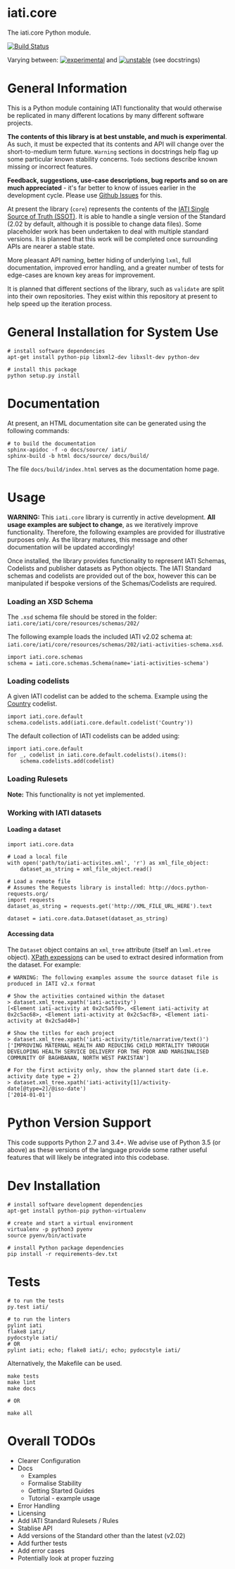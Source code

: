 # iati.core

The iati.core Python module.

[![Build Status](https://travis-ci.com/IATI/iati.core.svg?token=jGz3fUUcXxQNh1U6Jsyp&branch=master)](https://travis-ci.com/IATI/iati.core)

Varying between: [![experimental](http://badges.github.io/stability-badges/dist/experimental.svg)](http://github.com/badges/stability-badges) and [![unstable](http://badges.github.io/stability-badges/dist/unstable.svg)](http://github.com/badges/stability-badges) (see docstrings)

General Information
===================

This is a Python module containing IATI functionality that would otherwise be replicated in many different locations by many different software projects.

**The contents of this library is at best unstable, and much is experimental**. As such, it must be expected that its contents and API will change over the short-to-medium term future. `Warning` sections in docstrings help flag up some particular known stability concerns. `Todo` sections describe known missing or incorrect features.

**Feedback, suggestions, use-case descriptions, bug reports and so on are much appreciated** - it's far better to know of issues earlier in the development cycle. Please use [Github Issues](https://github.com/IATI/iati.core/issues) for this.

At present the library (`core`) represents the contents of the [IATI Single Source of Truth (SSOT)](https://github.com/iati/iati-standard-ssot). It is able to handle a single version of the Standard (2.02 by default, although it is possible to change data files). Some placeholder work has been undertaken to deal with multiple standard versions. It is planned that this work will be completed once surrounding APIs are nearer a stable state.

More pleasant API naming, better hiding of underlying `lxml`, full documentation, improved error handling, and a greater number of tests for edge-cases are known key areas for improvement.

It is planned that different sections of the library, such as `validate` are split into their own repositories. They exist within this repository at present to help speed up the iteration process.


General Installation for System Use
===================================

```
# install software dependencies
apt-get install python-pip libxml2-dev libxslt-dev python-dev

# install this package
python setup.py install
```

Documentation
=============

At present, an HTML documentation site can be generated using the following commands:

```
# to build the documentation
sphinx-apidoc -f -o docs/source/ iati/
sphinx-build -b html docs/source/ docs/build/
```

The file `docs/build/index.html` serves as the documentation home page.


Usage
=====

**WARNING:** This `iati.core` library is currently in active development. **All usage examples are subject to change**, as we iteratively improve functionality.  Therefore, the following examples are provided for illustrative purposes only.  As the library matures, this message and other documentation will be updated accordingly!

Once installed, the library provides functionality to represent IATI Schemas, Codelists and publisher datasets as Python objects.  The IATI Standard schemas and codelists are provided out of the box, however this can be manipulated if bespoke versions of the Schemas/Codelists are required.

### Loading an XSD Schema

The `.xsd` schema file should be stored in the folder: `iati.core/iati/core/resources/schemas/202/`

The following example loads the included IATI v2.02 schema at:  `iati.core/iati/core/resources/schemas/202/iati-activities-schema.xsd`.

```
import iati.core.schemas
schema = iati.core.schemas.Schema(name='iati-activities-schema')
```

### Loading codelists

A given IATI codelist can be added to the schema. Example using the [Country](http://iatistandard.org/codelists/Country/) codelist.

```
import iati.core.default
schema.codelists.add(iati.core.default.codelist('Country'))
```

The default collection of IATI codelists can be added using:

```
import iati.core.default
for _, codelist in iati.core.default.codelists().items():
    schema.codelists.add(codelist)
```

### Loading Rulesets

**Note:** This functionality is not yet implemented.


### Working with IATI datasets

#### Loading a dataset

```
import iati.core.data

# Load a local file
with open('path/to/iati-activites.xml', 'r') as xml_file_object:
    dataset_as_string = xml_file_object.read()

# Load a remote file
# Assumes the Requests library is installed: http://docs.python-requests.org/
import requests
dataset_as_string = requests.get('http://XML_FILE_URL_HERE').text

dataset = iati.core.data.Dataset(dataset_as_string)
```

#### Accessing data

The `Dataset` object contains an `xml_tree` attribute (itself an `lxml.etree` object). [XPath expessions](https://www.w3schools.com/xml/xpath_intro.asp) can be used to extract desired information from the dataset.  For example:

```
# WARNING: The following examples assume the source dataset file is produced in IATI v2.x format

# Show the activities contained within the dataset
> dataset.xml_tree.xpath('iati-activity')
[<Element iati-activity at 0x2c5a5f0>, <Element iati-activity at 0x2c5ac68>, <Element iati-activity at 0x2c5acf8>, <Element iati-activity at 0x2c5ad40>]

# Show the titles for each project
> dataset.xml_tree.xpath('iati-activity/title/narrative/text()')
['IMPROVING MATERNAL HEALTH AND REDUCING CHILD MORTALITY THROUGH DEVELOPING HEALTH SERVICE DELIVERY FOR THE POOR AND MARGINALISED COMMUNITY OF BAGHBANAN, NORTH WEST PAKISTAN']

# For the first activity only, show the planned start date (i.e. activity date type = 2)
> dataset.xml_tree.xpath('iati-activity[1]/activity-date[@type=2]/@iso-date')
['2014-01-01']
```


Python Version Support
======================

This code supports Python 2.7 and 3.4+. We advise use of Python 3.5 (or above) as these versions of the language provide some rather useful features that will likely be integrated into this codebase.


Dev Installation
================

```
# install software development dependencies
apt-get install python-pip python-virtualenv

# create and start a virtual environment
virtualenv -p python3 pyenv
source pyenv/bin/activate

# install Python package dependencies
pip install -r requirements-dev.txt
```

Tests
=====

```
# to run the tests
py.test iati/

# to run the linters
pylint iati
flake8 iati/
pydocstyle iati/
# OR
pylint iati; echo; flake8 iati/; echo; pydocstyle iati/
```

Alternatively, the Makefile can be used.

```
make tests
make lint
make docs

# OR

make all
```


Overall TODOs
=============

- Clearer Configuration
- Docs
  - Examples
  - Formalise Stability
  - Getting Started Guides
  - Tutorial - example usage
- Error Handling
- Licensing
- Add IATI Standard Rulesets / Rules
- Stablise API
- Add versions of the Standard other than the latest (v2.02)
- Add further tests
- Add error cases
- Potentially look at proper fuzzing
